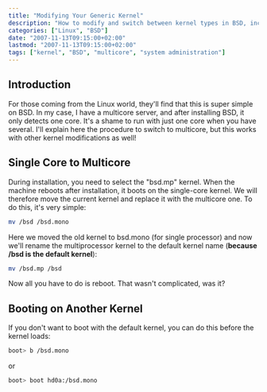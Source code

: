 ```yaml
---
title: "Modifying Your Generic Kernel"
description: "How to modify and switch between kernel types in BSD, including changing from single core to multi-core and booting with alternate kernels."
categories: ["Linux", "BSD"]
date: "2007-11-13T09:15:00+02:00"
lastmod: "2007-11-13T09:15:00+02:00"
tags: ["kernel", "BSD", "multicore", "system administration"]
---
```


## Introduction

For those coming from the Linux world, they'll find that this is super simple on BSD. In my case, I have a multicore server, and after installing BSD, it only detects one core. It's a shame to run with just one core when you have several. I'll explain here the procedure to switch to multicore, but this works with other kernel modifications as well!

## Single Core to Multicore

During installation, you need to select the "bsd.mp" kernel. When the machine reboots after installation, it boots on the single-core kernel. We will therefore move the current kernel and replace it with the multicore one. To do this, it's very simple:

```bash
mv /bsd /bsd.mono
```

Here we moved the old kernel to bsd.mono (for single processor) and now we'll rename the multiprocessor kernel to the default kernel name (**because /bsd is the default kernel**):

```bash
mv /bsd.mp /bsd
```

Now all you have to do is reboot. That wasn't complicated, was it?

## Booting on Another Kernel

If you don't want to boot with the default kernel, you can do this before the kernel loads:

```bash
boot> b /bsd.mono
```

or

```bash
boot> boot hd0a:/bsd.mono
```
